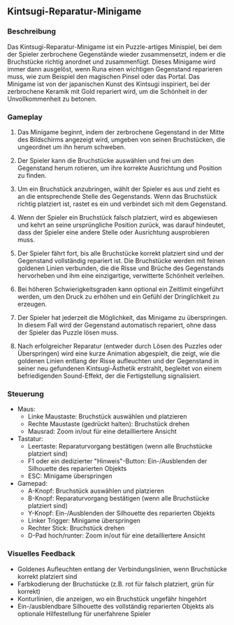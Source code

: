 ## Kintsugi-Reparatur-Minigame

### Beschreibung
Das Kintsugi-Reparatur-Minigame ist ein Puzzle-artiges Minispiel, bei dem der Spieler zerbrochene Gegenstände wieder zusammensetzt, indem er die Bruchstücke richtig anordnet und zusammenfügt. Dieses Minigame wird immer dann ausgelöst, wenn Runa einen wichtigen Gegenstand reparieren muss, wie zum Beispiel den magischen Pinsel oder das Portal. Das Minigame ist von der japanischen Kunst des Kintsugi inspiriert, bei der zerbrochene Keramik mit Gold repariert wird, um die Schönheit in der Unvollkommenheit zu betonen.

### Gameplay
1. Das Minigame beginnt, indem der zerbrochene Gegenstand in der Mitte des Bildschirms angezeigt wird, umgeben von seinen Bruchstücken, die ungeordnet um ihn herum schweben.

2. Der Spieler kann die Bruchstücke auswählen und frei um den Gegenstand herum rotieren, um ihre korrekte Ausrichtung und Position zu finden.

3. Um ein Bruchstück anzubringen, wählt der Spieler es aus und zieht es an die entsprechende Stelle des Gegenstands. Wenn das Bruchstück richtig platziert ist, rastet es ein und verbindet sich mit dem Gegenstand.

4. Wenn der Spieler ein Bruchstück falsch platziert, wird es abgewiesen und kehrt an seine ursprüngliche Position zurück, was darauf hindeutet, dass der Spieler eine andere Stelle oder Ausrichtung ausprobieren muss.

5. Der Spieler fährt fort, bis alle Bruchstücke korrekt platziert sind und der Gegenstand vollständig repariert ist. Die Bruchstücke werden mit feinen goldenen Linien verbunden, die die Risse und Brüche des Gegenstands hervorheben und ihm eine einzigartige, verwitterte Schönheit verleihen.

6. Bei höheren Schwierigkeitsgraden kann optional ein Zeitlimit eingeführt werden, um den Druck zu erhöhen und ein Gefühl der Dringlichkeit zu erzeugen.

7. Der Spieler hat jederzeit die Möglichkeit, das Minigame zu überspringen. In diesem Fall wird der Gegenstand automatisch repariert, ohne dass der Spieler das Puzzle lösen muss.

8. Nach erfolgreicher Reparatur (entweder durch Lösen des Puzzles oder Überspringen) wird eine kurze Animation abgespielt, die zeigt, wie die goldenen Linien entlang der Risse aufleuchten und der Gegenstand in seiner neu gefundenen Kintsugi-Ästhetik erstrahlt, begleitet von einem befriedigenden Sound-Effekt, der die Fertigstellung signalisiert.

### Steuerung
- Maus:
  - Linke Maustaste: Bruchstück auswählen und platzieren
  - Rechte Maustaste (gedrückt halten): Bruchstück drehen
  - Mausrad: Zoom in/out für eine detailliertere Ansicht
- Tastatur:
  - Leertaste: Reparaturvorgang bestätigen (wenn alle Bruchstücke platziert sind)
  - F1 oder ein dedizierter "Hinweis"-Button: Ein-/Ausblenden der Silhouette des reparierten Objekts
  - ESC: Minigame überspringen
- Gamepad:
  - A-Knopf: Bruchstück auswählen und platzieren
  - B-Knopf: Reparaturvorgang bestätigen (wenn alle Bruchstücke platziert sind)
  - Y-Knopf: Ein-/Ausblenden der Silhouette des reparierten Objekts
  - Linker Trigger: Minigame überspringen
  - Rechter Stick: Bruchstück drehen
  - D-Pad hoch/runter: Zoom in/out für eine detailliertere Ansicht

### Visuelles Feedback
- Goldenes Aufleuchten entlang der Verbindungslinien, wenn Bruchstücke korrekt platziert sind
- Farbkodierung der Bruchstücke (z.B. rot für falsch platziert, grün für korrekt)
- Konturlinien, die anzeigen, wo ein Bruchstück ungefähr hingehört
- Ein-/ausblendbare Silhouette des vollständig reparierten Objekts als optionale Hilfestellung für unerfahrene Spieler
